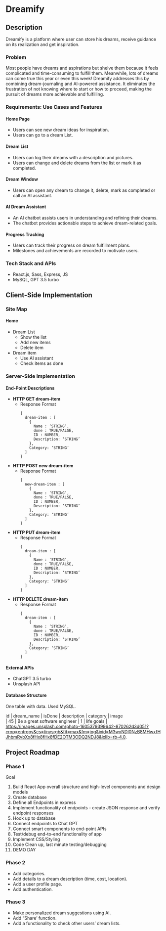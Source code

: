 # Dreamify

## Description

Dreamify is a platform where user can store his dreams, receive guidance on its realization and get inspiration. 

### Problem

Most people have dreams and aspirations but shelve them because it feels complicated and time-consuming to fulfill them. Meanwhile, lots of dreams can come true this year or even this week! Dreamify addresses this by combining dream-journaling and AI-powered assistance. It eliminates the frustration of not knowing where to start or how to proceed, making the pursuit of dreams more achievable and fulfilling.

### Requirements: Use Cases and Features

#### Home Page

- Users can see new dream ideas for inspiration.
- Users can go to a dream List.

#### Dream List

- Users can log their dreams with a description and pictures.
- Users can change and delete dreams from the list or mark it as completed.

#### Dream Window

- Users can open any dream to change it, delete, mark as completed or call an AI assistant.

#### AI Dream Assistant

- An AI chatbot assists users in understanding and refining their dreams.
- The chatbot provides actionable steps to achieve dream-related goals.

#### Progress Tracking

- Users can track their progress on dream fulfillment plans.
- Milestones and achievements are recorded to motivate users.

### Tech Stack and APIs

- React.js, Sass, Express, JS
- MySQL, GPT 3.5 turbo

## Client-Side Implementation

### Site Map

#### Home

- Dream List
  - Show the list
  - Add new items
  - Delete item
- Dream item
  - Use AI assistant
  -  Check items as done

### Server-Side Implementation

#### End-Point Descriptions

- **HTTP GET  dream-item**
  - Response Format
    ```
    { 
      dream-item : [ 
        { 
          Name : ‘STRING’, 
          done : TRUE/FALSE, 
          ID : NUMBER, 
          Description: ‘STRING’ 
        }, 
        Category: ‘STRING’
      ] 
    }
    ```
- **HTTP POST new dream-item**
  - Response Format
    ```
    { 
      new-dream-item : [ 
        { 
          Name : ‘STRING’, 
          done : TRUE/FALSE, 
          ID : NUMBER, 
          Description: ‘STRING’ 
        }, 
        Category: ‘STRING’
      ] 
    }
    ```
- **HTTP PUT dream-item**
  - Response Format
    ```
    { 
      dream-item : [ 
        { 
          Name : ‘STRING’, 
          done : TRUE/FALSE, 
          ID : NUMBER, 
          Description: ‘STRING’ 
        }, 
        Category: ‘STRING’
      ] 
    }
    ```
- **HTTP DELETE dream-item**
  - Response Format
    ```
    { 
      dream-item : [ 
        { 
          Name : ‘STRING’, 
          done : TRUE/FALSE, 
          ID : NUMBER, 
          Description: ‘STRING’ 
        }, 
        Category: ‘STRING’
      ] 
    }
    ```

#### External APIs

- ChatGPT 3.5 turbo
- Unsplash API

#### Database Structure
One table with data. Used MySQL.

id | dream_name | isDone | description | category   | image                                                                                                                                                                 
| 45 | Be a great software engineer |      1        | life goals | https://images.unsplash.com/photo-1605379399642-870262d3d051?crop=entropy&cs=tinysrgb&fit=max&fm=jpg&ixid=M3wxNDI0NzB8MHwxfHJhbmRvbXx8fHx8fHx8fDE2OTM3ODQ2NDJ8&ixlib=rb-4.0.



## Project Roadmap

### Phase 1


Goal

1. Build React App overall structure and high-level components and design models
2. Create database
3. Define all Endpoints in express
4. Implement functionality of endpoints - create JSON response and verify endpoint responses
5. Hook up to database
6. Connect endpoints to Chat GPT
7. Connect smart components to end-point APIs
8. Test/debug end-to-end functionality of app
9. Implement CSS/Styling 
10. Code Clean up, last minute testing/debugging
11. DEMO DAY

### Phase 2

- Add categories.
- Add details to a dream description (time, cost, location).
- Add a user profile page.
- Add authentication.

### Phase 3

- Make personalized dream suggestions using AI.
- Add “Share’ function.
- Add a functionality to check other users’ dream lists.
